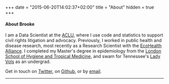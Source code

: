 +++
date = "2015-06-20T14:02:37+02:00"
title = "About"
hidden = true
+++

#### About Brooke 

I am a Data Scientist at the [ACLU](https://www.aclu.org/), where I use code and statistics to support civil rights litigation and advocacy. Previously, I worked in public health and disease research, most recently as a Research Scientist with the [EcoHealth Alliance](https://www.ecohealthalliance.org/). I completed my Master's degree in epidemiology from the [London School of Hygiene and Tropical Medicine](https://www.lshtm.ac.uk/research), and swam for Tennessee's [Lady Vols](http://utsports.com/news/2012/6/22/17_UT_Swimmers_Depart_for_Olympic_Trials.aspx) as an undergrad.

Get in touch on [Twitter](http://twitter.com/brookLYNevery1), on [Github](http://www.github.com/brooke-watson), or by [email](mailto:hi@brooke.science). 
 
***